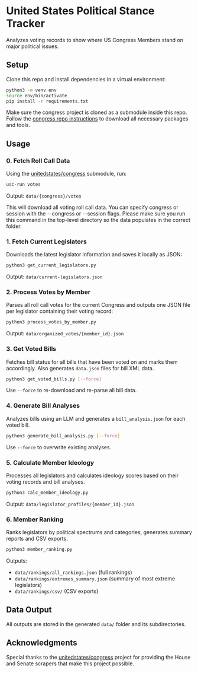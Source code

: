 
# United States Political Stance Tracker
Analyzes voting records to show where US Congress Members stand on major political issues.

## Setup
Clone this repo and install dependencies in a virtual environment:
```bash
python3 -m venv env
source env/bin/activate
pip install -r requirements.txt
```

Make sure the congress project is cloned as a submodule inside this repo.
Follow the [congress repo instructions](https://github.com/unitedstates/congress) to download all necessary packages and tools.

## Usage

### 0. Fetch Roll Call Data
Using the [unitedstates/congress](https://github.com/unitedstates/congress) submodule, run:
```bash
usc-run votes
```
Output: `data/{congress}/votes`

This will download all voting roll call data. You can specify congress or session with the --congress or --session flags. Please make sure you run this command in the top-level directory so the data populates in the correct folder.

### 1. Fetch Current Legislators
Downloads the latest legislator information and saves it locally as JSON:
```bash
python3 get_current_legislators.py
```
Output: `data/current-legislators.json`

### 2. Process Votes by Member
Parses all roll call votes for the current Congress and outputs one JSON file per legislator containing their voting record:
```bash
python3 process_votes_by_member.py
```
Output: `data/organized_votes/{member_id}.json`

### 3. Get Voted Bills
Fetches bill status for all bills that have been voted on and marks them accordingly. Also generates `data.json` files for bill XML data.
```bash
python3 get_voted_bills.py [--force]
```
Use `--force` to re-download and re-parse all bill data.

### 4. Generate Bill Analyses
Analyzes bills using an LLM and generates a `bill_analysis.json` for each voted bill.
```bash
python3 generate_bill_analysis.py [--force]
```
Use `--force` to overwrite existing analyses.

### 5. Calculate Member Ideology
Processes all legislators and calculates ideology scores based on their voting records and bill analyses.
```bash
python3 calc_member_ideology.py
```
Output: `data/legislator_profiles/{member_id}.json`

### 6. Member Ranking
Ranks legislators by political spectrums and categories, generates summary reports and CSV exports.
```bash
python3 member_ranking.py
```
Outputs:
- `data/rankings/all_rankings.json` (full rankings)
- `data/rankings/extremes_summary.json` (summary of most extreme legislators)
- `data/rankings/csv/` (CSV exports)

## Data Output
All outputs are stored in the generated `data/` folder and its subdirectories.

## Acknowledgments
Special thanks to the [unitedstates/congress](https://github.com/unitedstates/congress) project for providing the House and Senate scrapers that make this project possible.